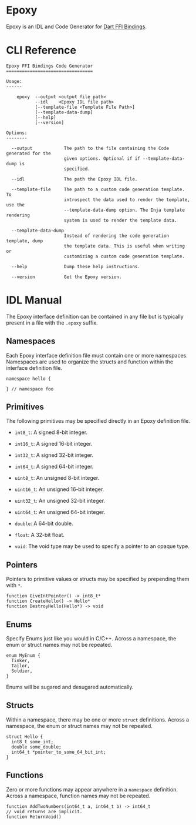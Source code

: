 # Epoxy

Epoxy is an IDL and Code Generator for [Dart FFI Bindings](https://dart.dev/guides/libraries/c-interop).

# CLI Reference

```
Epoxy FFI Bindings Code Generator
=================================

Usage:
------

    epoxy  --output <output file path>
           --idl    <Epoxy IDL file path>
           [--template-file <Template File Path>]
           [--template-data-dump]
           [--help]
           [--version]

Options:
--------

  --output            The path to the file containing the Code generated for the
                      given options. Optional if if --template-data-dump is
                      specified.

  --idl               The path the Epoxy IDL file.

  --template-file     The path to a custom code generation template. To
                      introspect the data used to render the template, use the
                      --template-data-dump option. The Inja template rendering
                      system is used to render the template data.

  --template-data-dump
                      Instead of rendering the code generation template, dump
                      the template data. This is useful when writing or
                      customizing a custom code generation template.

  --help              Dump these help instructions.

  --version           Get the Epoxy version.
```

# IDL Manual

The Epoxy interface definition can be contained in any file but is typically present in a file with the `.epoxy` suffix.

## Namespaces

Each Epoxy interface definition file must contain one or more namespaces. Namespaces are used to organize the structs and function within the interface definition file.

```
namespace hello {

} // namespace foo
```

## Primitives

The following primitives may be specified directly in an Epoxy definition file.

* `int8_t`: A signed 8-bit integer.
* `int16_t`: A signed 16-bit integer.
* `int32_t`: A signed 32-bit integer.
* `int64_t`: A signed 64-bit integer.
* `uint8_t`: An unsigned 8-bit integer.
* `uint16_t`: An unsigned 16-bit integer.
* `uint32_t`: An unsigned 32-bit integer.
* `uint64_t`: An unsigned 64-bit integer.
* `double`: A 64-bit double.
* `float`: A 32-bit float.

* `void`: The void type may be used to specify a pointer to an opaque type.

## Pointers

Pointers to primitive values or structs may be specified by prepending them with `*`.

```
function GiveIntPointer() -> int8_t*
function CreateHello() -> Hello*
function DestroyHello(Hello*) -> void
```

## Enums

Specify Enums just like you would in C/C++. Across a namespace, the enum or struct names may not be repeated.

```
enum MyEnum {
  Tinker,
  Tailor,
  Soldier,
}
```

Enums will be sugared and desugared automatically.

## Structs

Within a namespace, there may be one or more `struct` definitions. Across a namespace, the enum or struct names may not be repeated.

```
struct Hello {
  int8_t some_int;
  double some_double;
  int64_t *pointer_to_some_64_bit_int;
}
```

## Functions

Zero or more functions may appear anywhere in a `namespace` definition. Across a namespace, function names may not be repeated.

```
function AddTwoNumbers(int64_t a, int64_t b) -> int64_t
// void returns are implicit.
function ReturnVoid()
```
